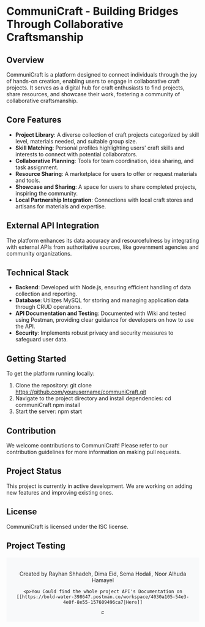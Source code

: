 # CommuniCraft - Building Bridges Through Collaborative Craftsmanship

## Overview

CommuniCraft is a platform designed to connect individuals through the joy of hands-on creation, enabling users to engage in collaborative craft projects. It serves as a digital hub for craft enthusiasts to find projects, share resources, and showcase their work, fostering a community of collaborative craftsmanship.

## Core Features

- **Project Library**: A diverse collection of craft projects categorized by skill level, materials needed, and suitable group size.
- **Skill Matching**: Personal profiles highlighting users' craft skills and interests to connect with potential collaborators.
- **Collaborative Planning**: Tools for team coordination, idea sharing, and task assignment.
- **Resource Sharing**: A marketplace for users to offer or request materials and tools.
- **Showcase and Sharing**: A space for users to share completed projects, inspiring the community.
- **Local Partnership Integration**: Connections with local craft stores and artisans for materials and expertise.

## External API Integration

The platform enhances its data accuracy and resourcefulness by integrating with external APIs from authoritative sources, like government agencies and community organizations.

## Technical Stack

- **Backend**: Developed with Node.js, ensuring efficient handling of data collection and reporting.
- **Database**: Utilizes MySQL for storing and managing application data through CRUD operations.
- **API Documentation and Testing**: Documented with Wiki and tested using Postman, providing clear guidance for developers on how to use the API.
- **Security**: Implements robust privacy and security measures to safeguard user data.

## Getting Started

To get the platform running locally:

1. Clone the repository:
   git clone https://github.com/yourusername/communiCraft.git
2. Navigate to the project directory and install dependencies:
   cd communiCraft
   npm install
3. Start the server:
   npm start


## Contribution

We welcome contributions to CommuniCraft! Please refer to our contribution guidelines for more information on making pull requests.

## Project Status

This project is currently in active development. We are working on adding new features and improving existing ones.

## License

CommuniCraft is licensed under the ISC license. 

## Project Testing

<footer style="background-color: #f8f9fa; padding: 20px; text-align: center;">
    <p>Created by Rayhan Shhadeh, Dima Eid, Sema Hodali, Noor Alhuda Hamayel </p>

    <p>You Could find the whole project API's Documentation on [[https://bold-water-398647.postman.co/workspace/4030a105-54e3-4e0f-8e55-157609496ca7|Here]]

<p></p>


<img src="https://images.pexels.com/photos/301703/pexels-photo-301703.jpeg?auto=compress&cs=tinysrgb&w=1260&h=750&dpr=2" alt="Footer Image" style="width: 10px; height: 10px;">

</footer>
     
